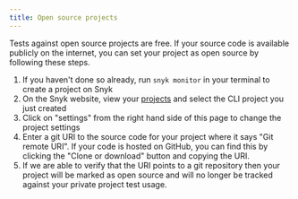 ```yaml
---
title: Open source projects
---
```


<p>Tests against open source projects are free. If your source code is available publicly on the internet, you can set your project as open source by following these steps.</p>

1. If you haven't done so already, run `snyk monitor` in your terminal to create a project on Snyk
2. On the Snyk website, view your [projects](https://app.snyk.io/projects) and select the CLI project you just created
3. Click on "settings" from the right hand side of this page to change the project settings
4. Enter a git URI to the source code for your project where it says "Git remote URI". If your code is hosted on GitHub, you can find this by clicking the "Clone or download" button and copying the URI.
5. If we are able to verify that the URI points to a git repository then your project will be marked as open source and will no longer be tracked against your private project test usage.
